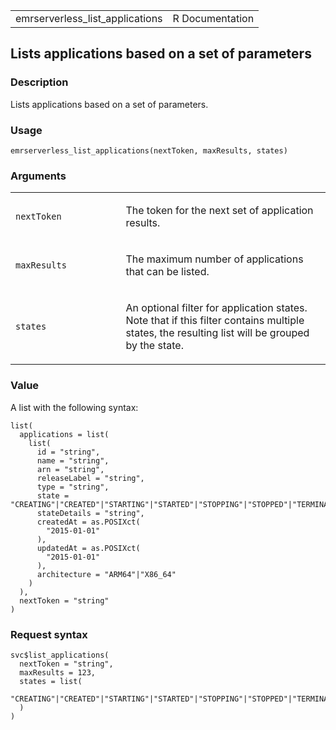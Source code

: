 <table style="width: 100%;">
<tbody>
<tr class="odd">
<td>emrserverless_list_applications</td>
<td style="text-align: right;">R Documentation</td>
</tr>
</tbody>
</table>

## Lists applications based on a set of parameters

### Description

Lists applications based on a set of parameters.

### Usage

    emrserverless_list_applications(nextToken, maxResults, states)

### Arguments

<table>
<colgroup>
<col style="width: 35%" />
<col style="width: 65%" />
</colgroup>
<tbody>
<tr class="odd">
<td><code
id="emrserverless_list_applications_:_nextToken">nextToken</code></td>
<td><p>The token for the next set of application results.</p></td>
</tr>
<tr class="even">
<td><code
id="emrserverless_list_applications_:_maxResults">maxResults</code></td>
<td><p>The maximum number of applications that can be listed.</p></td>
</tr>
<tr class="odd">
<td><code
id="emrserverless_list_applications_:_states">states</code></td>
<td><p>An optional filter for application states. Note that if this
filter contains multiple states, the resulting list will be grouped by
the state.</p></td>
</tr>
</tbody>
</table>

### Value

A list with the following syntax:

    list(
      applications = list(
        list(
          id = "string",
          name = "string",
          arn = "string",
          releaseLabel = "string",
          type = "string",
          state = "CREATING"|"CREATED"|"STARTING"|"STARTED"|"STOPPING"|"STOPPED"|"TERMINATED",
          stateDetails = "string",
          createdAt = as.POSIXct(
            "2015-01-01"
          ),
          updatedAt = as.POSIXct(
            "2015-01-01"
          ),
          architecture = "ARM64"|"X86_64"
        )
      ),
      nextToken = "string"
    )

### Request syntax

    svc$list_applications(
      nextToken = "string",
      maxResults = 123,
      states = list(
        "CREATING"|"CREATED"|"STARTING"|"STARTED"|"STOPPING"|"STOPPED"|"TERMINATED"
      )
    )
